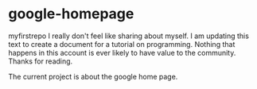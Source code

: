 # google-homepage
myfirstrepo
I really don't feel like sharing about myself.
I am updating this text to create a document for a tutorial on programming.
Nothing that happens in this account is ever likely to have value to the community.
Thanks for reading.

The current project is about the google home page.
